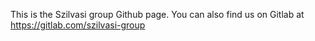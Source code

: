 This is the Szilvasi group Github page.  You can also find us on Gitlab at https://gitlab.com/szilvasi-group
